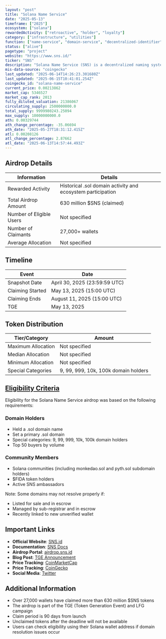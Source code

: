 ```yaml
---
layout: "post"
title: "Solana Name Service"
date: "2025-05-13"
timeframe: ["2025"]
ecosystem: ["solana"]
rewardedActivity: ["retroactive", "holder", "loyalty"]
category: ["infrastructure", "utilities"]
function: ["name-service", "domain-service", "decentralized-identifier", "naming-system"]
status: ["alive"]
pagetype: "project"
website: "https://www.sns.id/"
ticker: "SNS"
description: "Solana Name Service (SNS) is a decentralized naming system for Solana addresses, providing human-readable .sol domain names and identity management on the Solana blockchain."
mis-data-source: "coingecko"
last_updated: "2025-06-14T14:26:23.301680Z"
last_updated: "2025-06-15T10:41:01.254Z"
coingecko_id: "solana-name-service"
current_price: 0.00213862
market_cap: 5346527
market_cap_rank: 2013
fully_diluted_valuation: 21386067
circulating_supply: 2500000000.0
total_supply: 9999980243.25094
max_supply: 10000000000.0
ath: 0.00329744
ath_change_percentage: -35.06694
ath_date: "2025-05-27T18:31:12.415Z"
atl: 0.00208126
atl_change_percentage: 2.87662
atl_date: "2025-06-13T14:57:44.493Z"
---
```


## Airdrop Details

| Information              | Details                                                     |
| ------------------------ | ----------------------------------------------------------- |
| Rewarded Activity        | Historical .sol domain activity and ecosystem participation |
| Total Airdrop Amount     | 630 million $SNS (claimed)                                  |
| Number of Eligible Users | Not specified                                               |
| Number of Claimants      | 27,000+ wallets                                             |
| Average Allocation       | Not specified                                               |

## Timeline

| Event            | Date                          |
| ---------------- | ----------------------------- |
| Snapshot Date    | April 30, 2025 (23:59:59 UTC) |
| Claiming Started | May 13, 2025 (15:00 UTC)      |
| Claiming Ends    | August 11, 2025 (15:00 UTC)   |
| TGE              | May 13, 2025                  |

## Token Distribution

| Tier/Category      | Amount                               |
| ------------------ | ------------------------------------ |
| Maximum Allocation | Not specified                        |
| Median Allocation  | Not specified                        |
| Minimum Allocation | Not specified                        |
| Special Categories | 9, 99, 999, 10k, 100k domain holders |

## [Eligibility Criteria](https://docs.sns.id/collection/tokenomics/sns-token#usdsns-genesis-airdrop)

Eligibility for the Solana Name Service airdrop was based on the following requirements:

### Domain Holders
- Held a .sol domain name
- Set a primary .sol domain
- Special categories: 9, 99, 999, 10k, 100k domain holders
- Top 50 buyers by volume

### Community Members
- Solana communities (including monkedao.sol and pyth.sol subdomain holders)
- $FIDA token holders
- Active SNS ambassadors

Note: Some domains may not resolve properly if:
- Listed for sale and in escrow
- Managed by sub-registrar and in escrow
- Recently linked to new unverified wallet

## Important Links

- **Official Website**: [SNS.id](https://www.sns.id/)
- **Documentation**: [SNS Docs](https://docs.sns.id/)
- **Airdrop Portal**: [airdrop.sns.id](https://airdrop.sns.id/)
- **Blog Post**: [TGE Announcement](https://www.sns.id/blog/sns-tge-lfg-campaign)
- **Price Tracking**: [CoinMarketCap](https://coinmarketcap.com/currencies/sns/)
- **Price Tracking**: [CoinGecko](https://www.coingecko.com/en/coins/solana-name-service-2)
- **Social Media**: [Twitter](https://x.com/sns)

## Additional Information

- Over 27,000 wallets have claimed more than 630 million $SNS tokens
- The airdrop is part of the TGE (Token Generation Event) and LFG campaign
- Claim period is 90 days from launch
- Unclaimed tokens after the deadline will not be available
- Users can check eligibility using their Solana wallet address if domain resolution issues occur